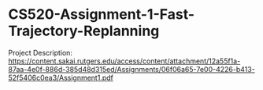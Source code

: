 # CS520-Assignment-1-Fast-Trajectory-Replanning

Project Description:    https://content.sakai.rutgers.edu/access/content/attachment/12a55f1a-87aa-4e0f-886d-385d48d315ed/Assignments/06f06a65-7e00-4226-b413-52f5406c0ea3/Assignment1.pdf